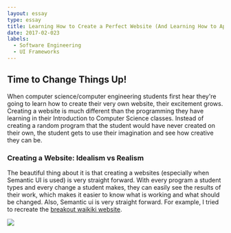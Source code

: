 ```yaml
---
layout: essay
type: essay
title: Learning How to Create a Perfect Website (And Learning How to Appease Yourself When It Doesn't Work Out The Way You Planned)
date: 2017-02-023
labels:
  - Software Engineering
  - UI Frameworks
---
```


## Time to Change Things Up!

When computer science/computer engineering students first hear they're going to learn how to create their very own website, their excitement grows.  Creating a website is much different than the programming they have learning in their Introduction to Computer Science classes.  Instead of creating a random program that the student would have never created on their own, the student gets to use their imagination and see how creative they can be.

### Creating a Website: Idealism vs Realism

The beautiful thing about it is that creating a websites (especially when Semantic UI is used) is very straight forward.  With every program a student types and every change a student makes, they can easily see the results of their work, which makes it easier to know what is working and what should be changed.  Also, Semantic ui is very straight forward.  For example, I tried to recreate the [breakout waikiki website](https://www.breakoutwaikiki.com/).

<img class="ui image" src="http://www.silkstream.net/blog/wp-content/uploads/2014/12/red-blue-web-design-comic.gif">
